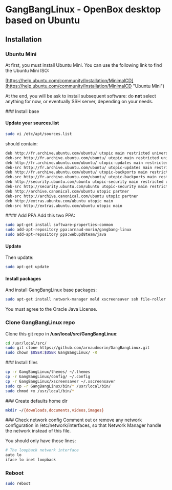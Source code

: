 # GangBangLinux - OpenBox desktop based on Ubuntu

## Installation

### Ubuntu Mini

At first, you must install Ubuntu Mini. You can use the following link to find the Ubuntu Mini ISO:

[https://help.ubuntu.com/community/Installation/MinimalCD](https://help.ubuntu.com/community/Installation/MinimalCD "Ubuntu Mini")

At the end, you will be ask to install subsequent software: do **not** select anything for now, or eventually SSH server, depending on your needs.

### Install base

#### Update your sources.list

```bash
sudo vi /etc/apt/sources.list
```

should contain:

```bash
deb http://fr.archive.ubuntu.com/ubuntu/ utopic main restricted universe multiverse
deb-src http://fr.archive.ubuntu.com/ubuntu/ utopic main restricted universe multiverse
deb http://fr.archive.ubuntu.com/ubuntu/ utopic-updates main restricted universe multiverse
deb-src http://fr.archive.ubuntu.com/ubuntu/ utopic-updates main restricted universe multiverse
deb http://fr.archive.ubuntu.com/ubuntu/ utopic-backports main restricted universe multiverse
deb-src http://fr.archive.ubuntu.com/ubuntu/ utopic-backports main restricted universe multiverse
deb http://security.ubuntu.com/ubuntu utopic-security main restricted universe multiverse
deb-src http://security.ubuntu.com/ubuntu utopic-security main restricted universe multiverse
deb http://archive.canonical.com/ubuntu utopic partner
deb-src http://archive.canonical.com/ubuntu utopic partner
deb http://extras.ubuntu.com/ubuntu utopic main
deb-src http://extras.ubuntu.com/ubuntu utopic main
```

#### Add PPA
Add this two PPA:

```bash
sudo apt-get install software-properties-common
sudo add-apt-repository ppa:arnaud-morin/gangbang-linux
sudo add-apt-repository ppa:webupd8team/java
```

#### Update
Then update:

```bash
sudo apt-get update
```

#### Install packages
And install GangBangLinux base packages:

```bash
sudo apt-get install network-manager meld xscreensaver ssh file-roller gksu viewnior xfce4-screenshooter pavucontrol gstreamer1.0-plugins-bad xfburn libav-tools galculator evince libreoffice inkscape gparted unetbootin mbr arandr system-config-printer-gnome synaptic xfce4-battery-plugin xinit openbox xdm tint2 terminator git nitrogen pcmanfm geany vlc htop suckless-tools gimp chromium-browser firefox thunderbird gstreamer0.10-nice gstreamer0.10-plugins-base gstreamer0.10-plugins-good gstreamer0.10-x pidgin filezilla transmission gmrun lxappearance lxde-icon-theme xfce4-power-manager xfce4-notifyd xfce4-volumed conky cups language-pack-en language-pack-en-base language-pack-fr language-pack-fr-base language-pack-gnome-en language-pack-gnome-en-base language-pack-gnome-fr language-pack-gnome-fr-base obmenu oneko pnmixer xterm zenity oracle-java8-installer adobe-flashplugin vim
```

You must agree to the Oracle Java License.

### Clone GangBangLinux repo

Clone this git repo in **/usr/local/src/GangBangLinux**:

```bash
cd /usr/local/src/
sudo git clone https://github.com/arnaudmorin/GangBangLinux.git
sudo chown $USER:$USER GangBangLinux/ -R
```

### Install files

```bash
cp -r GangBangLinux/themes/ ~/.themes
cp -r GangBangLinux/config/ ~/.config
cp -r GangBangLinux/xscreensaver ~/.xscreensaver
sudo cp -r GangBangLinux/bin/* /usr/local/bin/
sudo chmod +x /usr/local/bin/*
```

### Create defaults home dir

```bash
mkdir ~/{downloads,documents,videos,images}
```

### Check network config
Comment out or remove any network configuration in /etc/network/interfaces, so that Network Manager handle the network instead of this file.

You should only have those lines:

```bash
# The loopback network interface
auto lo
iface lo inet loopback
```

### Reboot

```bash
sudo reboot
```
